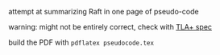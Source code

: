 attempt at summarizing Raft in one page of pseudo-code

warning: might not be entirely correct, check with [TLA+ spec](https://github.com/ongardie/raft.tla)

build the PDF with `pdflatex pseudocode.tex`
